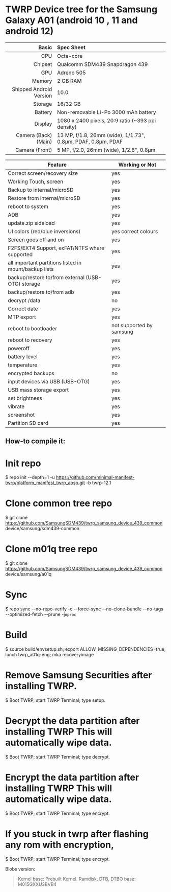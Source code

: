 TWRP Device tree for the Samsung Galaxy A01 (android 10 , 11 and android 12)
=================================================

| Basic                   | Spec Sheet                                                                                                                     |
| -----------------------:|:------------------------------------------------------------------------------------------------------------------------------ |
| CPU                     | Octa-core                                                                   |
| Chipset                 | Qualcomm SDM439 Snapdragon 439                                                         |
| GPU                     | Adreno 505                                                                         |
| Memory                  | 2 GB RAM                                                           |
| Shipped Android Version | 10.0                                                         |
| Storage                 | 16/32 GB                                     |
| Battery                 | Non-removable Li-Po 3000 mAh battery                        |
| Display                 | 1080 x 2400 pixels, 20:9 ratio (~393 ppi density)                                    |
| Camera (Back)(Main)     | 13 MP, f/1.8, 26mm (wide), 1/1.73", 0.8µm, PDAF, 0.8µm, PDAF                              |
| Camera (Front)          | 5 MP, f/2.0, 26mm (wide), 1/2.8", 0.8µm                                                                                      |


| Feature |Working or Not |
|----|----|
|Correct screen/recovery size|yes|
|Working Touch, screen|yes|
|Backup to internal/microSD|yes|
|Restore from internal/microSD|yes|
|reboot to system|yes|
|ADB|yes|
|update.zip sideload|yes|
|UI colors (red/blue inversions)|yes correct colours|
|Screen goes off and on|yes|
|F2FS/EXT4 Support, exFAT/NTFS where supported|yes|
|all important partitions listed in mount/backup lists|yes|
|backup/restore to/from external (USB-OTG) storage|yes |
|backup/restore to/from adb|yes|
|decrypt /data|no|
|Correct date|yes|
|MTP export|yes|
|reboot to bootloader|not supported by samsung|
|reboot to recovery|yes|
|poweroff|yes|
|battery level|yes|
|temperature|yes|
|encrypted backups|no|
|input devices via USB (USB-OTG) |yes|
|USB mass storage export|yes|
|set brightness|yes|
|vibrate|yes|
|screenshot|yes|
|Partition SD card|yes|

## How-to compile it:
# Init repo
$ repo init --depth=1 -u https://github.com/minimal-manifest-twrp/platform_manifest_twrp_aosp.git -b twrp-12.1

# Clone common tree repo
$ git clone https://github.com/SamsungSDM439/twrp_samsung_device_439_common device/samsung/sdm439-common

# Clone m01q tree repo
$ git clone https://github.com/SamsungSDM439/twrp_samsung_device_439_common device/samsung/a01q

# Sync
$ repo sync --no-repo-verify -c --force-sync --no-clone-bundle --no-tags --optimized-fetch --prune -j`nproc`

# Build
$ source build/envsetup.sh; export ALLOW_MISSING_DEPENDENCIES=true; lunch twrp_a01q-eng; mka recoveryimage


# Remove Samsung Securities after installing TWRP.
$ Boot TWRP; start TWRP Terminal; type setup.
# Decrypt the data partition after installing TWRP This will automatically wipe data.
$ Boot TWRP; start TWRP Terminal; type decrypt.
# Encrypt the data partition after installing TWRP This will automatically wipe data.
$ Boot TWRP; start TWRP Terminal; type encrypt.
# If you stuck in twrp after flashing any rom with encryption,
$ Boot TWRP; start TWRP Terminal; type encrypt.

Blobs version:
> Kernel base: Prebuilt Kernel.
> Ramdisk, DTB, DTBO base: M015GXXU3BVB4

